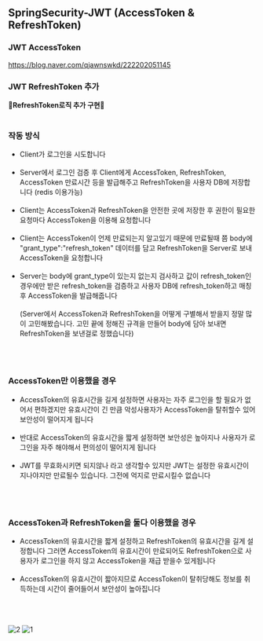 ## SpringSecurity-JWT (AccessToken & RefreshToken)

### JWT AccessToken
https://blog.naver.com/qjawnswkd/222202051145<br>

### JWT RefreshToken 추가
:low_brightness:<strong>RefreshToken로직 추가 구현</strong>:low_brightness:<br><br>

### 작동 방식
- Client가 로그인을 시도합니다<br><br>
- Server에서 로그인 검증 후 Client에게 AccessToken, RefreshToken, AccessToken 만료시간 등을 발급해주고 RefreshToken을 사용자 DB에 저장합니다 (redis 이용가능)<br><br>
- Client는 AccessToken과 RefreshToken을 안전한 곳에 저장한 후 권한이 필요한 요청마다 AccessToken을 이용해 요청합니다<br><br>
- Client는 AccessToken이 언제 만료되는지 알고있기 때문에 만료될때 쯤 body에 "grant_type":"refresh_token" 데이터를 담고 RefreshToken을 Server로 보내 AccessToken을 요청합니다<br><br>
- Server는 body에 grant_type이 있는지 없는지 검사하고 값이 refresh_token인 경우에만 받은 refresh_token을 검증하고 사용자 DB에 refresh_token하고 매칭 후 AccessToken을 발급해줍니다<br><br>
(Server에서 AccessToken과 RefreshToken을 어떻게 구별해서 받을지 정말 많이 고민해봤습니다. 고민 끝에 정해진 규격을 만들어 body에 담아 보내면 RefreshToken을 보낸걸로 정했습니다)<br><br>
<br><br>
### AccessToken만 이용했을 경우
- AccessToken의 유효시간을 길게 설정하면 사용자는 자주 로그인을 할 필요가 없어서 편하겠지만 유효시간이 긴 만큼 악성사용자가 AccessToken을 탈취할수 있어 보안성이 떨어지게 됩니다<br><br>
- 반대로 AccessToken의 유효시간을 짧게 설정하면 보안성은 높아지나 사용자가 로그인을 자주 해야해서 편의성이 떨어지게 됩니다<br><br>
- JWT를 무효화시키면 되지않나 라고 생각할수 있지만 JWT는 설정한 유효시간이 지나야지만 만료될수 있습니다. 그전에 억지로 만료시킬수 없습니다<br><br>
<br><br>
### AccessToken과 RefreshToken을 둘다 이용했을 경우
- AccessToken의 유효시간을 짧게 설정하고 RefreshToken의 유효시간을 길게 설정합니다 그러면 AccessToken의 유효시간이 만료되어도 RefreshToken으로 사용자가 로그인을 하지 않고 AccessToken을 재급 받을수 있게됩니다<br><br>
- AccessToken의 유효시간이 짧아지므로 AccessToken이 탈취당해도 정보를 취득하는데 시간이 줄어들어서 보안성이 높아집니다<br><br><br><br>

![2](https://user-images.githubusercontent.com/69130921/106415065-86d3e000-6491-11eb-97f9-82874ebfcc5a.PNG)
![1](https://user-images.githubusercontent.com/69130921/106415062-84718600-6491-11eb-82cf-258644116151.PNG)

